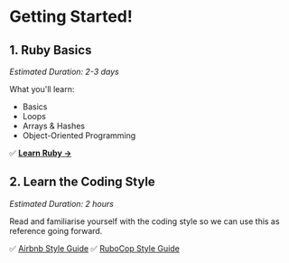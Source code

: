 # Getting Started!


## 1. Ruby Basics
*Estimated Duration: 2-3 days*

What you'll learn:
* Basics
* Loops
* Arrays & Hashes
* Object-Oriented Programming

✅ **[Learn Ruby &rarr;](https://www.codecademy.com/learn/learn-ruby)**


## 2. Learn the Coding Style
*Estimated Duration: 2 hours*

Read and familiarise yourself with the coding style so we can use this as reference going forward.

✅ [Airbnb Style Guide](https://github.com/airbnb/ruby)
✅ [RuboCop Style Guide](https://github.com/rubocop-hq/ruby-style-guide)
